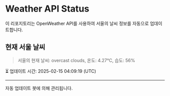 
# Weather API Status

이 리포지토리는 OpenWeather API를 사용하여 서울의 날씨 정보를 자동으로 업데이트합니다.

## 현재 서울 날씨
> 서울의 현재 날씨: overcast clouds, 온도: 4.27°C, 습도: 56%

⏳ 업데이트 시간: 2025-02-15 04:09:19 (UTC)

---
자동 업데이트 봇에 의해 관리됩니다.
